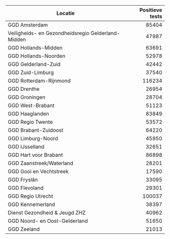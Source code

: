 | Locatie | Positieve tests |
|---------|----------------:|
| GGD Amsterdam                            | 85404 |
| Veiligheids- en Gezondheidsregio Gelderland-Midden | 47987 |
| GGD Hollands-Midden                      | 63691 |
| GGD Hollands-Noorden                     | 52978 |
| GGD Gelderland-Zuid                      | 42442 |
| GGD Zuid-Limburg                         | 37540 |
| GGD Rotterdam-Rijnmond                   | 116234 |
| GGD Drenthe                              | 26954 |
| GGD Groningen                            | 28704 |
| GGD West-Brabant                         | 51123 |
| GGD Haaglanden                           | 83849 |
| GGD Regio Twente                         | 53572 |
| GGD Brabant-Zuidoost                     | 64220 |
| GGD Limburg-Noord                        | 45950 |
| GGD IJsselland                           | 32651 |
| GGD Hart voor Brabant                    | 86898 |
| GGD Zaanstreek/Waterland                 | 28201 |
| GGD Gooi en Vechtstreek                  | 17590 |
| GGD Fryslân                              | 33095 |
| GGD Flevoland                            | 29301 |
| GGD Regio Utrecht                        | 100037 |
| GGD Kennemerland                         | 38397 |
| Dienst Gezondheid & Jeugd ZHZ            | 40962 |
| GGD Noord- en Oost-Gelderland            | 51650 |
| GGD Zeeland                              | 21013 |

